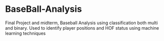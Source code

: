 # BaseBall-Analysis
Final Project and midterm, Baseball Analysis using classification both multi and binary. Used to identify player positions and HOF status using machine learning techniques
